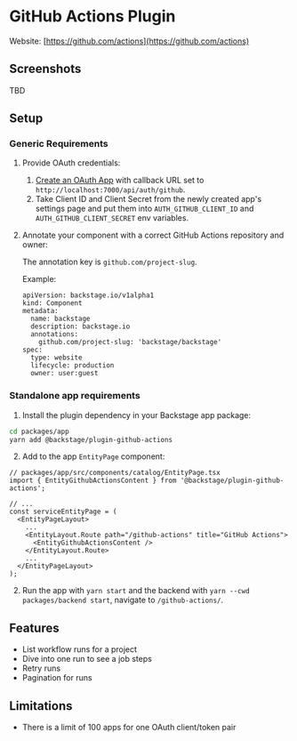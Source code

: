 # GitHub Actions Plugin

Website: [https://github.com/actions](https://github.com/actions)

## Screenshots

TBD

## Setup

### Generic Requirements

1. Provide OAuth credentials:
   1. [Create an OAuth App](https://developer.github.com/apps/building-oauth-apps/creating-an-oauth-app/) with callback URL set to `http://localhost:7000/api/auth/github`.
   2. Take Client ID and Client Secret from the newly created app's settings page and put them into `AUTH_GITHUB_CLIENT_ID` and `AUTH_GITHUB_CLIENT_SECRET` env variables.
2. Annotate your component with a correct GitHub Actions repository and owner:

   The annotation key is `github.com/project-slug`.

   Example:

   ```
   apiVersion: backstage.io/v1alpha1
   kind: Component
   metadata:
     name: backstage
     description: backstage.io
     annotations:
       github.com/project-slug: 'backstage/backstage'
   spec:
     type: website
     lifecycle: production
     owner: user:guest
   ```

### Standalone app requirements

1. Install the plugin dependency in your Backstage app package:

```bash
cd packages/app
yarn add @backstage/plugin-github-actions
```

2. Add to the app `EntityPage` component:

```tsx
// packages/app/src/components/catalog/EntityPage.tsx
import { EntityGithubActionsContent } from '@backstage/plugin-github-actions';

// ...
const serviceEntityPage = (
  <EntityPageLayout>
    ...
    <EntityLayout.Route path="/github-actions" title="GitHub Actions">
      <EntityGithubActionsContent />
    </EntityLayout.Route>
    ...
  </EntityPageLayout>
);
```

2. Run the app with `yarn start` and the backend with `yarn --cwd packages/backend start`, navigate to `/github-actions/`.

## Features

- List workflow runs for a project
- Dive into one run to see a job steps
- Retry runs
- Pagination for runs

## Limitations

- There is a limit of 100 apps for one OAuth client/token pair
